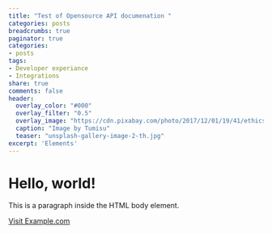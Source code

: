 ```yaml
---
title: "Test of Opensource API documenation "
categories: posts
breadcrumbs: true
paginator: true
categories: 
- posts
tags:
- Developer experiance
- Integrations
share: true
comments: false
header:
  overlay_color: "#000"
  overlay_filter: "0.5"
  overlay_image: "https://cdn.pixabay.com/photo/2017/12/01/19/41/ethics-2991600_1280.jpg"
  caption: "Image by Tumisu"
  teaser: "unsplash-gallery-image-2-th.jpg"
excerpt: 'Elements'
---
```



<html>
<head>
    <title>Test Opensource API documentation - Elements</title>
</head>
<body>
    <h1>Hello, world!</h1>
    <p>This is a paragraph inside the HTML body element.</p>
    <a href="https://www.example.com">Visit Example.com</a>
    
  
  <script src="https://unpkg.com/@stoplight/elements/web-components.min.js"></script>
  <link rel="stylesheet" href="https://unpkg.com/@stoplight/elements/styles.min.css">
  
  <elements-api
    apiDescriptionUrl="https://raw.githubusercontent.com/stoplightio/studio-demo/master/reference/todos/todo.v1.yaml"
    router="hash"
  />
</body>
</html>



